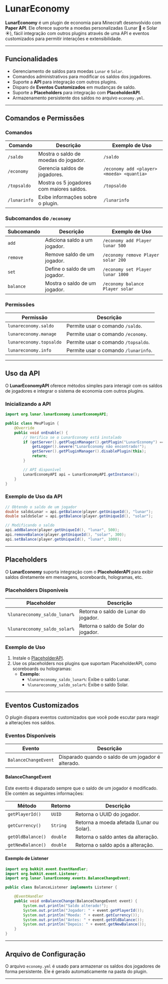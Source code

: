 
# LunarEconomy

**LunarEconomy** é um plugin de economia para Minecraft desenvolvido com **Paper API**. Ele oferece suporte a moedas personalizadas (Lunar 🌙 e Solar ☀️), fácil integração com outros plugins através de uma API e eventos customizados para permitir interações e extensibilidade.

---

## Funcionalidades

- Gerenciamento de saldos para moedas `Lunar` e `Solar`.
- Comandos administrativos para modificar os saldos dos jogadores.
- Suporte a **API** para integração com outros plugins.
- Disparo de **Eventos Customizados** em mudanças de saldo.
- Suporte a **Placeholders** para integração com **PlaceholderAPI**.
- Armazenamento persistente dos saldos no arquivo `economy.yml`.

---

## Comandos e Permissões

### **Comandos**

| Comando              | Descrição                                  | Exemplo de Uso                              |
|----------------------|--------------------------------------------|--------------------------------------------|
| `/saldo`             | Mostra o saldo de moedas do jogador.       | `/saldo`                                   |
| `/economy`           | Gerencia saldos de jogadores.              | `/economy add <player> <moeda> <quantia>`  |
| `/topsaldo`          | Mostra os 5 jogadores com maiores saldos.  | `/topsaldo`                                |
| `/lunarinfo`         | Exibe informações sobre o plugin.          | `/lunarinfo`                               |

### **Subcomandos do `/economy`**

| Subcomando | Descrição                              | Exemplo de Uso                              |
|------------|----------------------------------------|--------------------------------------------|
| `add`      | Adiciona saldo a um jogador.           | `/economy add Player lunar 500`            |
| `remove`   | Remove saldo de um jogador.            | `/economy remove Player solar 200`         |
| `set`      | Define o saldo de um jogador.          | `/economy set Player lunar 1000`           |
| `balance`  | Mostra o saldo de um jogador.          | `/economy balance Player solar`            |

### **Permissões**

| Permissão               | Descrição                                  |
|-------------------------|--------------------------------------------|
| `lunareconomy.saldo`    | Permite usar o comando `/saldo`.           |
| `lunareconomy.manage`   | Permite usar o comando `/economy`.         |
| `lunareconomy.topsaldo` | Permite usar o comando `/topsaldo`.        |
| `lunareconomy.info`     | Permite usar o comando `/lunarinfo`.       |

---

## Uso da API

O **LunarEconomyAPI** oferece métodos simples para interagir com os saldos de jogadores e integrar o sistema de economia com outros plugins.

### **Inicializando a API**

```java
import org.lunar.lunarEconomy.LunarEconomyAPI;

public class MeuPlugin {
    @Override
    public void onEnable() {
        // Verifica se o LunarEconomy está instalado
        if (getServer().getPluginManager().getPlugin("LunarEconomy") == null) {
            getLogger().severe("LunarEconomy não encontrado!");
            getServer().getPluginManager().disablePlugin(this);
            return;
        }

        // API disponível
        LunarEconomyAPI api = LunarEconomyAPI.getInstance();
    }
}
```

### **Exemplo de Uso da API**

```java
// Obtendo o saldo de um jogador
double saldoLunar = api.getBalance(player.getUniqueId(), "lunar");
double saldoSolar = api.getBalance(player.getUniqueId(), "solar");

// Modificando o saldo
api.addBalance(player.getUniqueId(), "lunar", 500);
api.removeBalance(player.getUniqueId(), "solar", 300);
api.setBalance(player.getUniqueId(), "lunar", 1000);
```

---

## Placeholders

O **LunarEconomy** suporta integração com o **PlaceholderAPI** para exibir saldos diretamente em mensagens, scoreboards, hologramas, etc.

### **Placeholders Disponíveis**

| Placeholder                | Descrição                                     |
|----------------------------|-----------------------------------------------|
| `%lunareconomy_saldo_lunar%` | Retorna o saldo de Lunar do jogador.         |
| `%lunareconomy_saldo_solar%` | Retorna o saldo de Solar do jogador.         |

### **Exemplo de Uso**

1. Instale o [PlaceholderAPI](https://www.spigotmc.org/resources/placeholderapi.6245/).
2. Use os placeholders nos plugins que suportam PlaceholderAPI, como scoreboards ou hologramas:
    - **Exemplo:**
        - `%lunareconomy_saldo_lunar%`: Exibe o saldo Lunar.
        - `%lunareconomy_saldo_solar%`: Exibe o saldo Solar.

---

## Eventos Customizados

O plugin dispara eventos customizados que você pode escutar para reagir a alterações nos saldos.

### **Eventos Disponíveis**

| Evento                 | Descrição                                  |
|------------------------|--------------------------------------------|
| `BalanceChangeEvent`   | Disparado quando o saldo de um jogador é alterado.|

#### **BalanceChangeEvent**

Este evento é disparado sempre que o saldo de um jogador é modificado. Ele contém as seguintes informações:

| Método           | Retorno    | Descrição                              |
|-------------------|------------|----------------------------------------|
| `getPlayerId()`   | `UUID`     | Retorna o UUID do jogador.             |
| `getCurrency()`   | `String`   | Retorna a moeda afetada (Lunar ou Solar).|
| `getOldBalance()` | `double`   | Retorna o saldo antes da alteração.    |
| `getNewBalance()` | `double`   | Retorna o saldo após a alteração.      |

#### **Exemplo de Listener**

```java
import org.bukkit.event.EventHandler;
import org.bukkit.event.Listener;
import org.lunar.lunarEconomy.events.BalanceChangeEvent;

public class BalanceListener implements Listener {

    @EventHandler
    public void onBalanceChange(BalanceChangeEvent event) {
        System.out.println("Saldo alterado!");
        System.out.println("Jogador: " + event.getPlayerId());
        System.out.println("Moeda: " + event.getCurrency());
        System.out.println("Antes: " + event.getOldBalance());
        System.out.println("Depois: " + event.getNewBalance());
    }
}
```

---

## Arquivo de Configuração

O arquivo `economy.yml` é usado para armazenar os saldos dos jogadores de forma persistente. Ele é gerado automaticamente na pasta do plugin.

---
